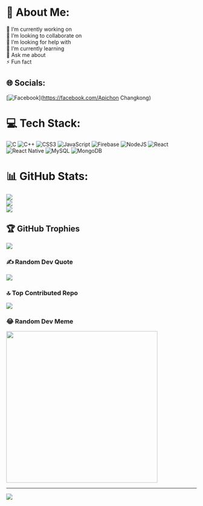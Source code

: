 # 💫 About Me:
🔭 I’m currently working on<br>👯 I’m looking to collaborate on<br>🤝 I’m looking for help with<br>🌱 I’m currently learning<br>💬 Ask me about<br>⚡ Fun fact


## 🌐 Socials:
[![Facebook](https://img.shields.io/badge/Facebook-%231877F2.svg?logo=Facebook&logoColor=white)](https://facebook.com/Apichon Changkong) 

# 💻 Tech Stack:
![C](https://img.shields.io/badge/c-%2300599C.svg?style=flat-square&logo=c&logoColor=white) ![C++](https://img.shields.io/badge/c++-%2300599C.svg?style=flat-square&logo=c%2B%2B&logoColor=white) ![CSS3](https://img.shields.io/badge/css3-%231572B6.svg?style=flat-square&logo=css3&logoColor=white) ![JavaScript](https://img.shields.io/badge/javascript-%23323330.svg?style=flat-square&logo=javascript&logoColor=%23F7DF1E) ![Firebase](https://img.shields.io/badge/firebase-%23039BE5.svg?style=flat-square&logo=firebase) ![NodeJS](https://img.shields.io/badge/node.js-6DA55F?style=flat-square&logo=node.js&logoColor=white) ![React](https://img.shields.io/badge/react-%2320232a.svg?style=flat-square&logo=react&logoColor=%2361DAFB) ![React Native](https://img.shields.io/badge/react_native-%2320232a.svg?style=flat-square&logo=react&logoColor=%2361DAFB) ![MySQL](https://img.shields.io/badge/mysql-%2300f.svg?style=flat-square&logo=mysql&logoColor=white) ![MongoDB](https://img.shields.io/badge/MongoDB-%234ea94b.svg?style=flat-square&logo=mongodb&logoColor=white)
# 📊 GitHub Stats:
![](https://github-readme-stats.vercel.app/api?username=nohcipassob&theme=default&hide_border=false&include_all_commits=true&count_private=true)<br/>
![](https://github-readme-streak-stats.herokuapp.com/?user=nohcipassob&theme=default&hide_border=false)<br/>
![](https://github-readme-stats.vercel.app/api/top-langs/?username=nohcipassob&theme=default&hide_border=false&include_all_commits=true&count_private=true&layout=compact)

## 🏆 GitHub Trophies
![](https://github-profile-trophy.vercel.app/?username=nohcipassob&theme=radical&no-frame=false&no-bg=false&margin-w=4)

### ✍️ Random Dev Quote
![](https://quotes-github-readme.vercel.app/api?type=horizontal&theme=radical)

### 🔝 Top Contributed Repo
![](https://github-contributor-stats.vercel.app/api?username=nohcipassob&limit=5&theme=dark&combine_all_yearly_contributions=true)

### 😂 Random Dev Meme
<img src='https://randommeme-five.vercel.app/' style="height: 400px;"/>

---
[![](https://visitcount.itsvg.in/api?id=nohcipassob&icon=0&color=0)](https://visitcount.itsvg.in)

<!-- Proudly created with GPRM ( https://gprm.itsvg.in ) -->
